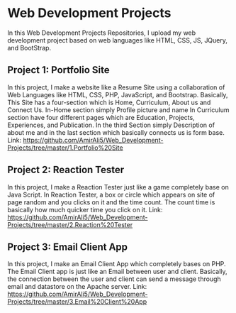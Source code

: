# Web Development Projects
In this Web Development Projects Repositories, I upload my web development project based on web languages like HTML, CSS, JS, JQuery, and BootStrap.

## Project 1: Portfolio Site
In this project, I make a website like a Resume Site using a collaboration of Web Languages like HTML, CSS, PHP, JavaScript, and Bootstrap. Basically, This Site has a four-section which is Home, Curriculum, About us and Connect Us. In-Home section simply Profile picture and name In Curriculum section have four different pages which are Education, Projects, Experiences, and Publication. In the third Section simply Description of about me and in the last section which basically connects us is form base.
Link: https://github.com/AmirAli5/Web_Development-Projects/tree/master/1.Portfolio%20Site

## Project 2: Reaction Tester
In this project, I make a Reaction Tester just like a game completely base on Java Script. In Reaction Tester, a box or circle which appears on site of page random and you clicks on it and the time count. The count time is basically how much quicker time you click on it.
Link: https://github.com/AmirAli5/Web_Development-Projects/tree/master/2.Reaction%20Tester

## Project 3: Email Client App
In this project, I make an Email Client App which completely bases on PHP. The Email Client app is just like an Email between user and client. Basically, the connection between the user and client can send a message through email and datastore on the Apache server.
Link: https://github.com/AmirAli5/Web_Development-Projects/tree/master/3.Email%20Client%20App
